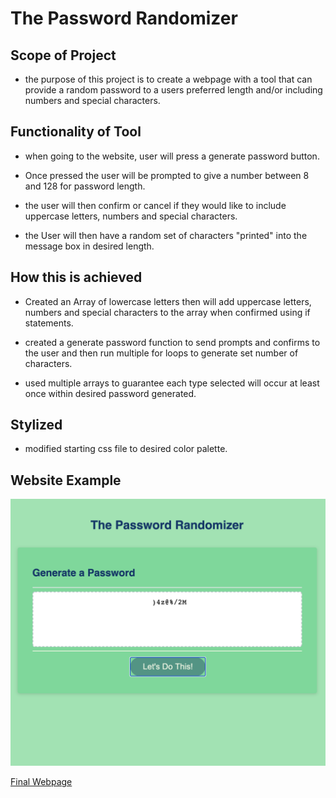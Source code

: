 # The Password Randomizer

## Scope of Project

* the purpose of this project is to create a webpage with a tool that can provide a random password to a users preferred length and/or including numbers and special characters.

## Functionality of Tool

* when going to the website, user will press a generate password button.

* Once pressed the user will be prompted to give a number between 8 and 128 for password length.

* the user will then confirm or cancel if they would like to include uppercase letters, numbers and special characters.

* the User will then have a random set of characters "printed" into the message box in desired length.

## How this is achieved

* Created an Array of lowercase letters then will add uppercase letters, numbers and special characters to the array when confirmed using if statements.

* created a generate password function to send prompts and confirms to the user and then run multiple for loops to generate set number of characters.

* used multiple arrays to guarantee each type selected will occur at least once within desired password generated.

## Stylized

* modified starting css file to desired color palette.

## Website Example

![Password Randomizer](docs/password_randomizer.png)

[Final Webpage](https://beccablanton.github.io/password_randomizer/)
